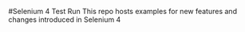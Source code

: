 #Selenium 4 Test Run
This repo hosts examples for new features and changes introduced in Selenium 4

 
